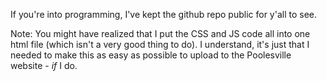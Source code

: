 If you're into programming, I've kept the github repo public for y'all to see.

Note: You might have realized that I put the CSS and JS code all into one html file (which isn't a very good thing to do). I understand, it's just that I needed to make this as easy as possible to upload to the Poolesville website - *if* I do.
